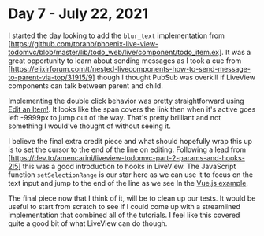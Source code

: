 # Day 7 - July 22, 2021

I started the day looking to add the `blur_text` implementation from [https://github.com/toranb/phoenix-live-view-todomvc/blob/master/lib/todo_web/live/component/todo_item.ex]. It was a great opportunity to learn about sending messages as I took a cue from [https://elixirforum.com/t/nested-livecomponents-how-to-send-message-to-parent-via-top/31915/9] though I thought PubSub was overkill if LiveView components can talk between parent and child.

Implementing the double click behavior was pretty straightforward using [Edit an Item!](https://github.com/dwyl/phoenix-todo-list-tutorial#8-edit-an-item). It looks like the span covers the link then when it's active goes left -9999px to jump out of the way. That's pretty brilliant and not something I would've thought of without seeing it.

I believe the final extra credit piece and what should hopefully wrap this up is to set the cursor to the end of the line on editing. Following a lead from [https://dev.to/amencarini/liveview-todomvc-part-2-params-and-hooks-2l5] this was a good introduction to hooks in LiveView. The JavaScript function `setSelectionRange` is our star here as we can use it to focus on the text input and jump to the end of the line as we see In the [Vue.js example](https://todomvc.com/examples/vue/).

The final piece now that I think of it, will be to clean up our tests. It would be useful to start from scratch to see if I could come up with a streamlined implementation that combined all of the tutorials. I feel like this covered quite a good bit of what LiveView can do though.
